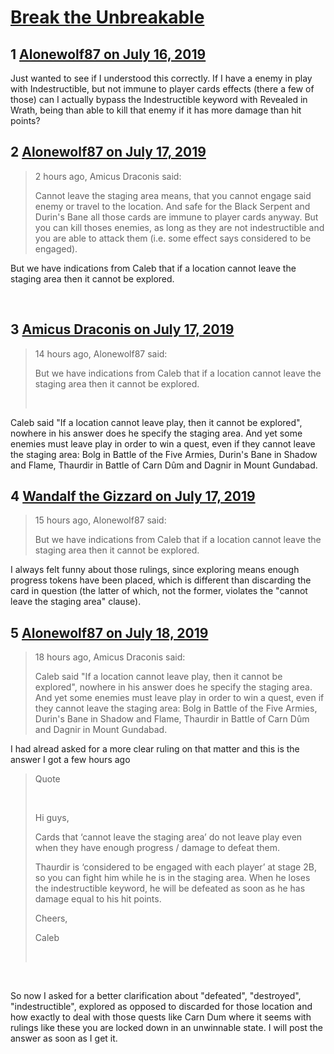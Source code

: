 # [Break the Unbreakable](https://community.fantasyflightgames.com/topic/297558-break-the-unbreakable/)

## 1 [Alonewolf87 on July 16, 2019](https://community.fantasyflightgames.com/topic/297558-break-the-unbreakable/?do=findComment&comment=3740717)

Just wanted to see if I understood this correctly. If I have a enemy in play with Indestructible, but not immune to player cards effects (there a few of those) can I actually bypass the Indestructible keyword with Revealed in Wrath, being than able to kill that enemy if it has more damage than hit points?

## 2 [Alonewolf87 on July 17, 2019](https://community.fantasyflightgames.com/topic/297558-break-the-unbreakable/?do=findComment&comment=3741510)

> 2 hours ago, Amicus Draconis said:
> 
> Cannot leave the staging area means, that you cannot engage said enemy or travel to the location. And safe for the Black Serpent and Durin's Bane all those cards are immune to player cards anyway. But you can kill thoses enemies, as long as they are not indestructible and you are able to attack them (i.e. some effect says considered to be engaged).

But we have indications from Caleb that if a location cannot leave the staging area then it cannot be explored.

 

## 3 [Amicus Draconis on July 17, 2019](https://community.fantasyflightgames.com/topic/297558-break-the-unbreakable/?do=findComment&comment=3741849)

> 14 hours ago, Alonewolf87 said:
> 
> But we have indications from Caleb that if a location cannot leave the staging area then it cannot be explored.
> 
>  

Caleb said "If a location cannot leave play, then it cannot be explored", nowhere in his answer does he specify the staging area. And yet some enemies must leave play in order to win a quest, even if they cannot leave the staging area: Bolg in Battle of the Five Armies, Durin's Bane in Shadow and Flame, Thaurdir in Battle of Carn Dûm and Dagnir in Mount Gundabad.

## 4 [Wandalf the Gizzard on July 17, 2019](https://community.fantasyflightgames.com/topic/297558-break-the-unbreakable/?do=findComment&comment=3741864)

> 15 hours ago, Alonewolf87 said:
> 
> But we have indications from Caleb that if a location cannot leave the staging area then it cannot be explored.

I always felt funny about those rulings, since exploring means enough progress tokens have been placed, which is different than discarding the card in question (the latter of which, not the former, violates the "cannot leave the staging area" clause).

## 5 [Alonewolf87 on July 18, 2019](https://community.fantasyflightgames.com/topic/297558-break-the-unbreakable/?do=findComment&comment=3742415)

> 18 hours ago, Amicus Draconis said:
> 
> Caleb said "If a location cannot leave play, then it cannot be explored", nowhere in his answer does he specify the staging area. And yet some enemies must leave play in order to win a quest, even if they cannot leave the staging area: Bolg in Battle of the Five Armies, Durin's Bane in Shadow and Flame, Thaurdir in Battle of Carn Dûm and Dagnir in Mount Gundabad.

I had alread asked for a more clear ruling on that matter and this is the answer I got a few hours ago

> Quote
> 
>  
> 
> Hi guys,
> 
> Cards that ‘cannot leave the staging area’ do not leave play even when they have enough progress / damage to defeat them.
> 
> Thaurdir is ‘considered to be engaged with each player’ at stage 2B, so you can fight him while he is in the staging area. When he loses the indestructible keyword, he will be defeated as soon as he has damage equal to his hit points.
> 
> Cheers,
> 
> Caleb
> 
>  

 

So now I asked for a better clarification about "defeated", "destroyed", "indestructible", explored as opposed to discarded for those location and how exactly to deal with those quests like Carn Dum where it seems with rulings like these you are locked down in an unwinnable state. I will post the answer as soon as I get it.

